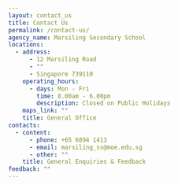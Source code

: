 ```yaml
---
layout: contact_us
title: Contact Us
permalink: /contact-us/
agency_name: Marsiling Secondary School
locations:
  - address:
      - 12 Marsiling Road
      - ""
      - Singapore 739110
    operating_hours:
      - days: Mon - Fri
        time: 8.00am - 6.00pm
        description: Closed on Public Holidays
    maps_link: ""
    title: General Office
contacts:
  - content:
      - phone: +65 6894 1413
      - email: marsiling_ss@moe.edu.sg
      - other: ""
    title: General Enquiries & Feedback
feedback: ""
---
```

